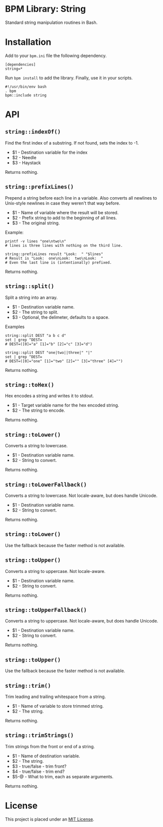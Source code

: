 BPM Library: String
===================

Standard string manipulation routines in Bash.


Installation
============

Add to your `bpm.ini` file the following dependency.

    [dependencies]
    string=*

Run `bpm install` to add the library. Finally, use it in your scripts.

    #!/usr/bin/env bash
    . bpm
    bpm::include string


API
===


[//]: # (AUTOGENERATED FROM libstring - START)

`string::indexOf()`
-------------------

Find the first index of a substring.  If not found, sets the index to -1.

* $1 - Destination variable for the index
* $2 - Needle
* $3 - Haystack

Returns nothing.


`string::prefixLines()`
-----------------------

Prepend a string before each line in a variable.  Also converts all newlines to Unix-style newlines in case they weren't that way before.

* $1 - Name of variable where the result will be stored.
* $2 - Prefix string to add to the beginning of all lines.
* $3 - The original string.

Example:

    printf -v lines "one\ntwo\n"
    # lines is three lines with nothing on the third line.

    string::prefixLines result "Look:  " "$lines"
    # Result is "Look:  one\nLook:  two\nLook:  "
    # Even the last line is (intentionally) prefixed.

Returns nothing.


`string::split()`
-----------------

Split a string into an array.

* $1 - Destination variable name.
* $2 - The string to split.
* $3 - Optional, the delimeter, defaults to a space.

Examples

    string::split DEST "a b c d"
    set | grep ^DEST=
    # DEST=([0]="a" [1]="b" [2]="c" [3]="d")

    string::split DEST "one|two||three|" "|"
    set | grep ^DEST=
    # DEST=([0]="one" [1]="two" [2]="" [3]="three" [4]="")

Returns nothing.


`string::toHex()`
-----------------

Hex encodes a string and writes it to stdout.

* $1 - Target variable name for the hex encoded string.
* $2 - The string to encode.

Returns nothing.


`string::toLower()`
-------------------

Converts a string to lowercase.

* $1 - Destination variable name.
* $2 - String to convert.

Returns nothing.


`string::toLowerFallback()`
---------------------------

Converts a string to lowercase. Not locale-aware, but does handle Unicode.

* $1 - Destination variable name.
* $2 - String to convert.

Returns nothing.


`string::toLower()`
-------------------

Use the fallback because the faster method is not available.


`string::toUpper()`
-------------------

Converts a string to uppercase. Not locale-aware.

* $1 - Destination variable name.
* $2 - String to convert.

Returns nothing.


`string::toUpperFallback()`
---------------------------

Converts a string to uppercase. Not locale-aware, but does handle Unicode.

* $1 - Destination variable name.
* $2 - String to convert.

Returns nothing.


`string::toUpper()`
-------------------

Use the fallback because the faster method is not available.


`string::trim()`
----------------

Trim leading and trailing whitespace from a string.

* $1 - Name of variable to store trimmed string.
* $2 - The string.

Returns nothing.


`string::trimStrings()`
-----------------------

Trim strings from the front or end of a string.

* $1   - Name of destination variable.
* $2   - The string.
* $3   - true/false - trim front?
* $4   - true/false - trim end?
* $5-@ - What to trim, each as separate arguments.

Returns nothing.

[//]: # (AUTOGENERATED FROM libstring - END)


License
=======

This project is placed under an [MIT License](LICENSE.md).
